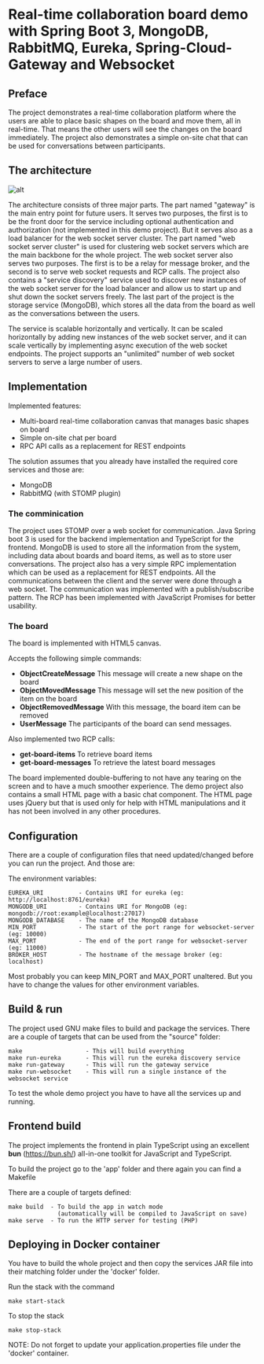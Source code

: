 # Real-time collaboration board demo with Spring Boot 3, MongoDB, RabbitMQ, Eureka, Spring-Cloud-Gateway and Websocket

## Preface

The project demonstrates a real-time collaboration platform where the users are able to place basic shapes on the board and move them, all in real-time. That means the other users will see the changes on the board immediately. The project also demonstrates a simple on-site chat that can be used for conversations between participants.

## The architecture

![alt](http://127.0.0.1:8000/figures/figure-1.svg)

The architecture consists of three major parts. The part named "gateway" is the main entry point for future users. It serves two purposes, the first is to be the front door for the service including optional authentication and authorization (not implemented in this demo project). But it serves also as a load balancer for the web socket server cluster. The part named "web socket server cluster" is used for clustering web socket servers which are the main backbone for the whole project. The web socket server also serves two purposes. The first is to be a relay for message broker, and the second is to serve web socket requests and RCP calls. The project also contains a "service discovery" service used to discover new instances of the web socket server for the load balancer and allow us to start up and shut down the socket servers freely. The last part of the project is the storage service (MongoDB), which stores all the data from the board as well as the conversations between the users.

The service is scalable horizontally and vertically. It can be scaled horizontally by adding new instances of the web socket server, and it can scale vertically by implementing async execution of the web socket endpoints.
The project supports an "unlimited" number of web socket servers to serve a large number of users.

## Implementation

Implemented features:

* Multi-board real-time collaboration canvas that manages basic shapes on board
* Simple on-site chat per board
* RPC API calls as a replacement for REST endpoints

The solution assumes that you already have installed the required core services and those are:

* MongoDB
* RabbitMQ (with STOMP plugin)

### The comminication

The project uses STOMP over a web socket for communication. Java Spring boot 3 is used for the backend implementation and TypeScript for the frontend. MongoDB is used to store all the information from the system, including data about boards and board items, as well as to store user conversations. The project also has a very simple RPC implementation which can be used as a replacement for REST endpoints. All the communications between the client and the server were done through a web socket. The communication was implemented with a publish/subscribe pattern. The RCP has been implemented with JavaScript Promises for better usability.

### The board

The board is implemented with HTML5 canvas.

Accepts the following simple commands:

* **ObjectCreateMessage**
    This message will create a new shape on the board
* **ObjectMovedMessage**
    This message will set the new position of the item on the board
* **ObjectRemovedMessage**
    With this message, the board item can be removed
* **UserMessage**
    The participants of the board can send messages.

Also implemented two RCP calls:

* **get-board-items**
    To retrieve board items
* **get-board-messages**
    To retrieve the latest board messages

The board implemented double-buffering to not have any tearing on the screen and to have a much smoother experience.
The demo project also contains a small HTML page with a basic chat component. The HTML page uses jQuery but that is used only for help with HTML manipulations and it has not been involved in any other procedures.

## Configuration

There are a couple of configuration files that need updated/changed before you can run the project. And those are:

The environment variables:

```text
EUREKA_URI          - Contains URI for eureka (eg: http://localhost:8761/eureka)
MONGODB_URI         - Contains URI for MongoDB (eg: mongodb://root:example@localhost:27017)
MONGODB_DATABASE    - The name of the MongoDB database
MIN_PORT            - The start of the port range for websocket-server (eg: 10000)
MAX_PORT            - The end of the port range for websocket-server (eg: 11000)
BROKER_HOST         - The hostname of the message broker (eg: localhost)
```

Most probably you can keep MIN_PORT and MAX_PORT unaltered. But you have to change the values for other environment variables.

## Build & run

The project used GNU make files to build and package the services. There are a couple of targets that can be used from the "source" folder:

```text
make                  - This will build everything
make run-eureka       - This will run the eureka discovery service
make run-gateway      - This will run the gateway service
make run-websocket    - This will run a single instance of the websocket service
```

To test the whole demo project you have to have all the services up and running.

## Frontend build

The project implements the frontend in plain TypeScript using an excellent **bun** (https://bun.sh/) all-in-one toolkit for JavaScript and TypeScript.

To build the project go to the 'app' folder and there again you can find a Makefile

There are a couple of targets defined:

```text
make build  - To build the app in watch mode
              (automatically will be compiled to JavaScript on save)
make serve  - To run the HTTP server for testing (PHP)
```

## Deploying in Docker container

You have to build the whole project and then copy the services JAR file into their matching folder under the 'docker' folder.

Run the stack with the command

```text
make start-stack
```

To stop the stack

```text
make stop-stack
```

NOTE: Do not forget to update your application.properties file under the 'docker' container.
